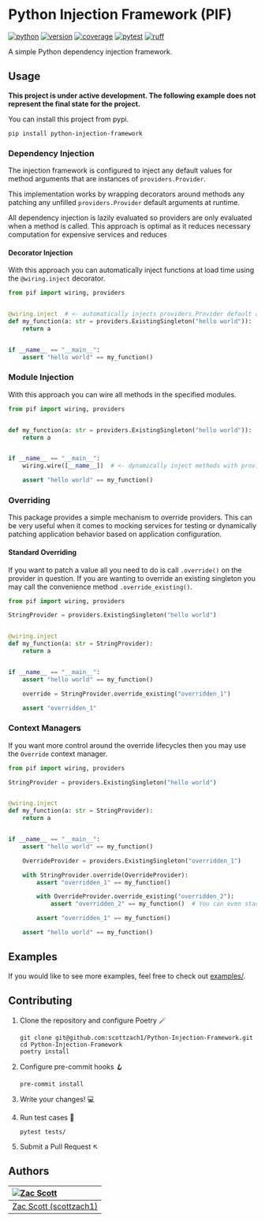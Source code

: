 # Python Injection Framework (PIF)

[![python](https://github.com/scottzach1/Python-Injector-Framework/blob/gh-pages/python.svg?raw=true)](https://github.com/scottzach1/Python-Injector-Framework/)
[![version](https://github.com/scottzach1/Python-Injector-Framework/blob/gh-pages/version.svg?raw=true)](https://github.com/scottzach1/Python-Injector-Framework/)
[![coverage](https://github.com/scottzach1/Python-Injector-Framework/blob/gh-pages/coverage.svg?raw=true)](https://github.com/scottzach1/Python-Injector-Framework/)
[![pytest](https://github.com/scottzach1/Python-Injector-Framework/blob/gh-pages/pytest.svg?raw=true)](https://github.com/scottzach1/Python-Injector-Framework/)
[![ruff](https://github.com/scottzach1/Python-Injector-Framework/blob/gh-pages/ruff.svg?raw=true)](https://github.com/scottzach1/Python-Injector-Framework/)

A simple Python dependency injection framework.

## Usage

**This project is under active development. The following example does not represent the final state for the project.**

You can install this project from pypi.

```shell
pip install python-injection-framework
```

### Dependency Injection

The injection framework is configured to inject any default values for method arguments that are instances
of `providers.Provider`.

This implementation works by wrapping decorators around methods any patching any unfilled `providers.Provider` default
arguments at runtime.

All dependency injection is lazily evaluated so providers are only evaluated when a method is called. This approach is
optimal as it reduces necessary computation for expensive services and reduces

#### Decorator Injection

With this approach you can automatically inject functions at load time using the `@wiring.inject` decorator.

```python
from pif import wiring, providers


@wiring.inject  # <- automatically injects providers.Provider default arguments!
def my_function(a: str = providers.ExistingSingleton("hello world")):
    return a


if __name__ == "__main__":
    assert "hello world" == my_function()
```

### Module Injection

With this approach you can wire all methods in the specified modules.

```python
from pif import wiring, providers


def my_function(a: str = providers.ExistingSingleton("hello world")):
    return a


if __name__ == "__main__":
    wiring.wire([__name__])  # <- dynamically inject methods with providers.Provider default arguments!

    assert "hello world" == my_function()
```

### Overriding

This package provides a simple mechanism to override providers. This can be very useful when it comes to mocking
services for testing or dynamically patching application behavior based on application configuration.

#### Standard Overriding

If you want to patch a value all you need to do is call `.override()` on the provider in question. If you are wanting to
override an existing singleton you may call the convenience method `.override_existing()`.

```python
from pif import wiring, providers

StringProvider = providers.ExistingSingleton("hello world")


@wiring.inject
def my_function(a: str = StringProvider):
    return a


if __name__ == "__main__":
    assert "hello world" == my_function()

    override = StringProvider.override_existing("overridden_1")

    assert "overridden_1"
```

### Context Managers

If you want more control around the override lifecycles then you may use the `Override` context manager.

```python
from pif import wiring, providers

StringProvider = providers.ExistingSingleton("hello world")


@wiring.inject
def my_function(a: str = StringProvider):
    return a


if __name__ == "__main__":
    assert "hello world" == my_function()

    OverrideProvider = providers.ExistingSingleton("overridden_1")

    with StringProvider.override(OverrideProvider):
        assert "overridden_1" == my_function()

        with OverrideProvider.override_existing("overridden_2"):
            assert "overridden_2" == my_function()  # You can even stack overrides!!

        assert "overridden_1" == my_function()

    assert "hello world" == my_function()
```

## Examples

If you would like to see more examples, feel free to check out [examples/](examples).

## Contributing

1. Clone the repository and configure Poetry 🪄

    ```shell
    git clone git@github.com:scottzach1/Python-Injection-Framework.git
    cd Python-Injection-Framework
    poetry install
    ```

2. Configure pre-commit hooks 🪝

    ```shell
    pre-commit install
    ```

3. Write your changes! 💻️

4. Run test cases 🧪

    ```shell
    pytest tests/
    ```

5. Submit a Pull Request ↖️

## Authors

| [![Zac Scott](https://avatars.githubusercontent.com/u/38968222?s=128&v=4)](https://github.com/scottzach1) |
|:----------------------------------------------------------------------------------------------------------|
| [Zac Scott (scottzach1)](https://github.com/scottzach1)                                                   |
